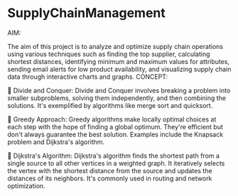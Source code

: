 # SupplyChainManagement



AIM: 

The aim of this project is to analyze and optimize supply chain operations using various techniques such as 
finding the top supplier, calculating shortest distances, identifying minimum and maximum values for 
attributes, sending email alerts for low product availability, and visualizing supply chain data through 
interactive charts and graphs. 
CONCEPT: 

 Divide and Conquer: 
Divide and Conquer involves breaking a problem into smaller subproblems, 
solving them independently, and then combining the solutions. It's exemplified by algorithms like 
merge sort and quicksort. 

 Greedy Approach: 
Greedy algorithms make locally optimal choices at each step with the hope of 
finding a global optimum. They're efficient but don't always guarantee the best solution. Examples 
include the Knapsack problem and Dijkstra's algorithm. 

 Dijkstra's Algorithm: 
Dijkstra's algorithm finds the shortest path from a single source to all other 
vertices in a weighted graph. It iteratively selects the vertex with the shortest distance from the source 
and updates the distances of its neighbors. It's commonly used in routing and network optimization. 


